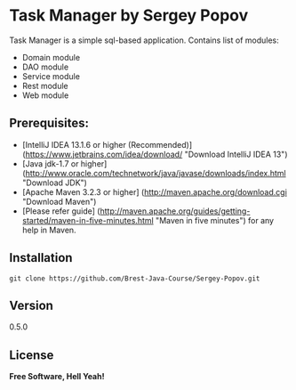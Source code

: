Task Manager by Sergey Popov
====================================

Task Manager is a simple sql-based application. Contains list of modules:
  - Domain module
  - DAO module
  - Service module
  - Rest module
  - Web module

Prerequisites:
--------------

  -  [IntelliJ IDEA 13.1.6 or higher (Recommended)] (https://www.jetbrains.com/idea/download/ "Download IntelliJ IDEA 13")
  -  [Java jdk-1.7 or higher] (http://www.oracle.com/technetwork/java/javase/downloads/index.html "Download JDK")
  -  [Apache Maven 3.2.3 or higher] (http://maven.apache.org/download.cgi "Download Maven")
  -  [Please refer guide] (http://maven.apache.org/guides/getting-started/maven-in-five-minutes.html "Maven in five minutes") for any help in Maven.


Installation
------------

```
git clone https://github.com/Brest-Java-Course/Sergey-Popov.git
```

Version
-------
0.5.0

License
-------
**Free Software, Hell Yeah!**